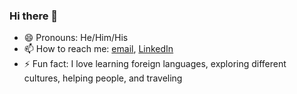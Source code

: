 ### Hi there 👋

<!--
**tyler-pruitt/tyler-pruitt** is a ✨ _special_ ✨ repository because its `README.md` (this file) appears on your GitHub profile.

Here are some ideas to get you started:

- 🌱 I’m currently learning ...
- 👯 I’m looking to collaborate on ...
- 🤔 I’m looking for help with ...
- 💬 Ask me about ...
- 💻 I’m currently working on an iOS app
- 🌱 I’m currently learning mobile development -->
- 😄 Pronouns: He/Him/His
- 📫 How to reach me: [email](mailto:tylerpruitt@ucsb.edu), [LinkedIn](https://www.linkedin.com/in/tylerpruitt01/)
- ⚡ Fun fact: I love learning foreign languages, exploring different cultures, helping people, and traveling
